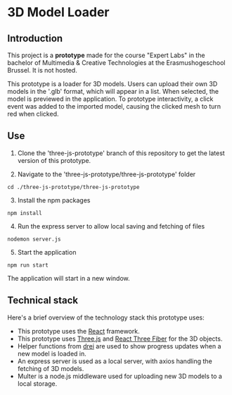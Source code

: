 # 3D Model Loader

## Introduction

This project is a **prototype** made for the course "Expert Labs" in the bachelor of Multimedia & Creative Technologies at the Erasmushogeschool Brussel. It is not hosted.

This prototype is a loader for 3D models. Users can upload their own 3D models in the '.glb' format, which will appear in a list. When selected, the model is previewed in the application.
To prototype interactivity, a click event was added to the imported model, causing the clicked mesh to turn red when clicked.

## Use

1. Clone the 'three-js-prototype' branch of this repository to get the latest version of this prototype.

2. Navigate to the 'three-js-prototype/three-js-prototype' folder
```
cd ./three-js-prototype/three-js-prototype
```
3. Install the npm packages
```
npm install
```
4. Run the express server to allow local saving and fetching of files
```
nodemon server.js
```
5. Start the application
```
npm run start
```

The application will start in a new window.

## Technical stack

Here's a brief overview of the technology stack this prototype uses:
* This prototype uses the [React](reactjs.org) framework.
* This prototype uses [Three.js](https://threejs.org/) and [React Three Fiber](https://docs.pmnd.rs/react-three-fiber/getting-started/introduction) for the 3D objects.
* Helper functions from [drei](https://github.com/pmndrs/drei) are used to show progress updates when a new model is loaded in.
* An express server is used as a local server, with axios handling the fetching of 3D models.
* Multer is a node.js middleware used for uploading new 3D models to a local storage.